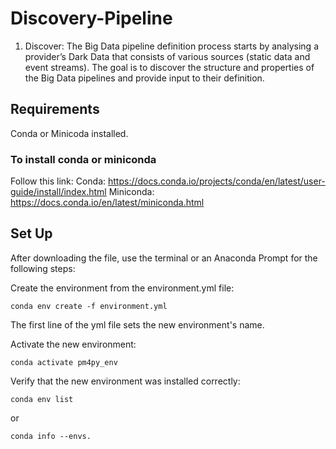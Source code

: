 # Discovery-Pipeline
1) Discover: The Big Data pipeline definition process starts by analysing a provider’s Dark Data that consists of various sources (static data and event streams). The goal is to discover the structure and properties of the Big Data pipelines and provide input to their definition.

## Requirements
Conda or Minicoda installed. 

### To install conda or miniconda
Follow this link: 
Conda: https://docs.conda.io/projects/conda/en/latest/user-guide/install/index.html
Miniconda: https://docs.conda.io/en/latest/miniconda.html

## Set Up
After downloading the file, use the terminal or an Anaconda Prompt for the following steps:

Create the environment from the environment.yml file:

```
conda env create -f environment.yml
```
The first line of the yml file sets the new environment's name.

Activate the new environment: 
```
conda activate pm4py_env
```

Verify that the new environment was installed correctly:

```
conda env list
```
or 
```
conda info --envs.
```
